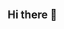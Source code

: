## Hi there 👋

<!--
**hefesito21/hefesito21** is a ✨ _special_ ✨ repository because its `README.md` (this file) appears on your GitHub profile.

Here are some ideas to get you started:

- 🔭 I’m currently working on ... Trying to develop an app that can create clips of my gmaing live stream
- 🌱 I’m currently learning ... How to use github and code
- 🤔 I’m looking for help with ... Any help will go a long way, I fancy myself a quick learner
- ⚡ Fun fact: ... I'm an ironworker that enjoys learning tech skills in my free time
-->
